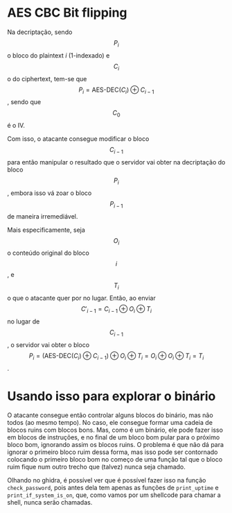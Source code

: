 # AES CBC Bit flipping

Na decriptação, sendo $$P_i$$ o bloco do plaintext $i$ (1-indexado) e $$C_i$$ o do ciphertext,
tem-se que $$P_i = \text{AES-DEC}(C_i) \oplus C_{i-1}$$, sendo que $$C_0$$ é o IV.

Com isso, o atacante consegue modificar o bloco $$C_{i-1}$$ para então manipular o resultado
que o servidor vai obter na decriptação do bloco $$P_i$$, embora isso vá zoar o bloco $$P_{i-1}$$
de maneira irremediável.

Mais especificamente, seja $$O_i$$ o conteúdo original do bloco $$i$$, e $$T_i$$ o que o atacante quer
por no lugar. Então, ao enviar $$C'_{i-1} = C_{i-1} \oplus O_i \oplus T_i$$ no lugar de $$C_{i-1}$$, 
o servidor vai obter o bloco 
$$P_i = (\text{AES-DEC}(C_i) \oplus C_{i-1}) \oplus O_i \oplus T_i = O_i \oplus O_i \oplus T_i = T_i$$.

# Usando isso para explorar o binário

O atacante consegue então controlar alguns blocos do binário, mas não todos (ao mesmo tempo). No caso, ele
consegue formar uma cadeia de blocos ruins com blocos bons. Mas, como é um binário, ele pode fazer isso em 
blocos de instruções, e no final de um bloco bom pular para o próximo bloco bom, ignorando assim os blocos ruins.
O problema é que não dá para ignorar o primeiro bloco ruim dessa forma, mas isso pode ser contornado colocando o 
primeiro bloco bom no começo de uma função tal que o bloco ruim fique num outro trecho que (talvez) nunca seja chamado.

Olhando no ghidra, é possível ver que é possível fazer isso na função `check_password`, pois antes dela tem apenas as
funções de `print_uptime` e `print_if_system_is_on`, que, como vamos por um shellcode para chamar a shell, nunca serão 
chamadas.

